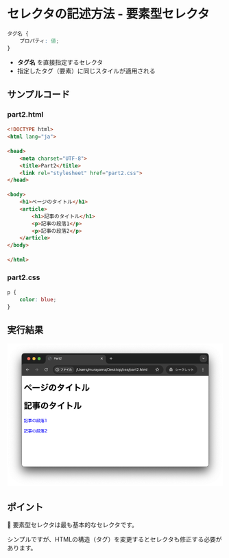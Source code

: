 # セレクタの記述方法 - 要素型セレクタ

```css
タグ名 {
    プロパティ: 値;
}
```

+ **タグ名** を直接指定するセレクタ
+ 指定したタグ（要素）に同じスタイルが適用される

## サンプルコード

### part2.html

```html
<!DOCTYPE html>
<html lang="ja">

<head>
    <meta charset="UTF-8">
    <title>Part2</title>
    <link rel="stylesheet" href="part2.css">
</head>

<body>
    <h1>ページのタイトル</h1>
    <article>
        <h1>記事のタイトル</h1>
        <p>記事の段落1</p>
        <p>記事の段落2</p>
    </article>
</body>

</html>
```

### part2.css

```css
p {
    color: blue;
}
```

## 実行結果

![](https://raw.githubusercontent.com/murayama333/md2slide/refs/heads/main/md/css/part2/img/03.png)

## ポイント

💬 要素型セレクタは最も基本的なセレクタです。

シンプルですが、HTMLの構造（タグ）を変更するとセレクタも修正する必要があります。
